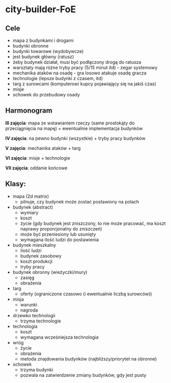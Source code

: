 # city-builder-FoE

## Cele
* mapa z budynkami i drogami
* budynki obronne
* budynki towarowe (wydobywcze)
* jest budynek główny (ratusz)
* żeby budynek działał, musi być podłączony drogą do ratusza
* warsztaty mają różne tryby pracy (5/15 minut itd) - zegar systemowy
* mechanika ataków na osadę - gra losowo atakuje osadę gracza
* technologie (lepsze budynki z czasem, itd)
* targ z surowcami (komputerowi kupcy pojawiający się na jakiś czas)
* misje
* schowek do przebudowy osady

## Harmonogram
**III zajęcia**: mapa ze wstawianiem rzeczy (same prostokąty do przeciągnięcia na mapę) + 
 ewentualnie implementacja budynków

**IV zajęcia**: na pewno budynki (wszystkie) + tryby pracy budynków

**V zajęcia**: mechanika ataków + targ

**VI zajęcia**: misje + technologie

**VII zajęcia**: oddanie końcowe

## Klasy:
* mapa (2d matrix)
  * pilnuje, czy budynek może zostać postawiony na polach
* budynek (abstract)
  * wymiary
  * koszt
  * życie (gdy budynek jest zniszczony, to nie może pracować, ma koszt naprawy proporcjonalny do zniszczeń)
  * może być przeniesiony lub usunięty
  * wymagana ilość ludzi do postawienia
* budynek mieszkalny
  * ilość ludzi
  * budynek zasobowy
  * koszt produkcji
  * tryby pracy
* budynek obronny (wieżyczki/mury)
  * zasięg
  * obrażenia
* targ
  * oferty (ograniczone czasowo (i ewentualnie liczbą surowców))
* misja
  * warunki
  * nagroda
* drzewko technologii
  * trzyma technologie
* technologia
  * koszt
  * wymagana wcześniejsza technologia
* wróg
  * życie
  * obrażenia
  * metoda znajdowania budynków (najbliższy/priorytet na obronne)
* schowek
  * trzyma budynki
  * pozwala na zatwierdzenie zmiany budynków, gdy jest pusty
